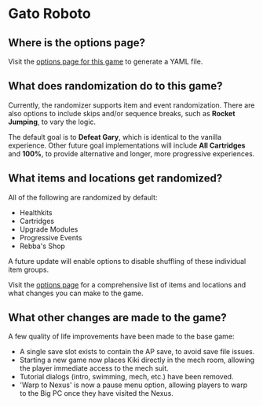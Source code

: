 # Gato Roboto

## Where is the options page?

Visit the [options page for this game](../player-options) to generate a YAML file.

## What does randomization do to this game?

Currently, the randomizer supports item and event randomization. There are also options to include skips and/or sequence 
breaks, such as **Rocket Jumping**, to vary the logic.

The default goal is to **Defeat Gary**, which is identical to the vanilla experience. Other future goal implementations
will include **All Cartridges** and **100%**, to provide alternative and longer, more progressive experiences.

## What items and locations get randomized?

All of the following are randomized by default:
- Healthkits
- Cartridges
- Upgrade Modules
- Progressive Events
- Rebba's Shop

A future update will enable options to disable shuffling of these individual item groups.

Visit the [options page](../player-options) for a comprehensive list of items and locations and what changes you can make to the game.

## What other changes are made to the game?

A few quality of life improvements have been made to the base game:
- A single save slot exists to contain the AP save, to avoid save file issues.
- Starting a new game now places Kiki directly in the mech room, allowing the player immediate access to the mech suit.
- Tutorial dialogs (intro, swimming, mech, etc.) have been removed.
- 'Warp to Nexus' is now a pause menu option, allowing players to warp to the Big PC once they have visited the Nexus.
